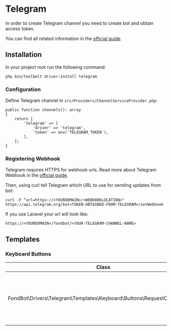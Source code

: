 # Telegram

In order to create Telegram channel you need to create bot and obtain access token.

You can find all related information in the [official guide](https://core.telegram.org/bots#3-how-do-i-create-a-bot). 

## Installation

In your project root run the following command:

    php bin/toolbelt driver:install telegram

### Configuration    

Define Telegram channel in `src/Providers/ChannelServiceProvider.php`:

    public function channels(): array
    {
        return [
            'telegram' => [
                'driver' => 'telegram',
                'token' => env('TELEGRAM_TOKEN'),
            ],
        ];
    }

### Registering Webhook

Telegram requires HTTPS for webhook urls. Read more about Telegram Webhook in the [official guide](https://core.telegram.org/bots/webhooks).

Then, using curl tell Telegram which URL to use for sending updates from bot:

    curl -F “url=https://<YOURDOMAIN>/<WEBHOOKLOCATION>" https://api.telegram.org/bot<TOKEN-OBTAINED-FROM-TELEGRAM>/setWebhook    

If you use Laravel your url will look like:

    https://<YOURDOMAIN>/fondbot/<YOUR-TELEGRAM-CHANNEL-NAME>

## Templates

### Keyboard Buttons

| Class                                                                    | Description                                                |
|--------------------------------------------------------------------------|------------------------------------------------------------|
| FondBot\Drivers\Telegram\Templates\Keyboard\Buttons\RequestContactButton | Use this button when you need to know user's phone number. |
